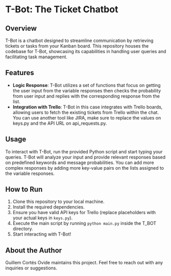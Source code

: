 
# T-Bot: The Ticket Chatbot

## Overview

T-Bot is a chatbot designed to streamline communication by retrieving tickets or tasks from your Kanban board. This repository houses the codebase for T-Bot, showcasing its capabilities in handling user queries and facilitating task management.

## Features

- **Logic Response**: T-Bot utilizes a set of functions that focus on getting the user input from the variable responses then checks the probability from user input and replies with the corresponding response from the list.
- **Integration with Trello**: T-Bot in this case integrates with Trello boards, allowing users to fetch the existing tickets from Trello within the chat. You can use another tool like JIRA, make sure to replace the values on keys.py and the API URL on api_requests.py.

## Usage

To interact with T-Bot, run the provided Python script and start typing your queries. T-Bot will analyze your input and provide relevant responses based on predefined keywords and message probabilities. You can add more complex responses by adding more key-value pairs on the lists assigned to the variable responses.

## How to Run

1. Clone this repository to your local machine.
2. Install the required dependencies.
3. Ensure you have valid API keys for Trello (replace placeholders with your actual keys in `keys.py`).
4. Execute the main script by running `python main.py` inside the T_BOT directory.
5. Start interacting with T-Bot!

## About the Author

Guillem Cortés Ovide maintains this project. Feel free to reach out with any inquiries or suggestions.

